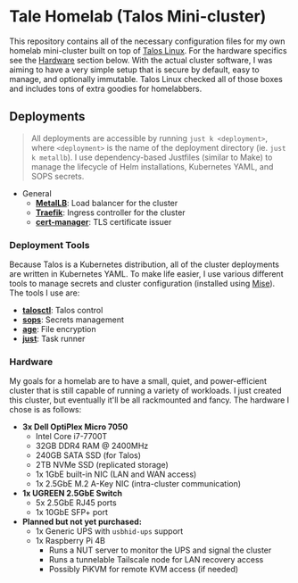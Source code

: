 # Tale Homelab (Talos Mini-cluster)
This repository contains all of the necessary configuration files for my own
homelab mini-cluster built on top of [Talos Linux](https://www.talos.dev/). For
the hardware specifics see the [Hardware](#hardware) section below. With the
actual cluster software, I was aiming to have a very simple setup that is
secure by default, easy to manage, and optionally immutable. Talos Linux
checked all of those boxes and includes tons of extra goodies for homelabbers.

## Deployments
> All deployments are accessible by running `just k <deployment>`, where
> `<deployment>` is the name of the deployment directory (ie. `just k metallb`).
> I use dependency-based Justfiles (similar to Make) to manage the lifecycle of
> Helm installations, Kubernetes YAML, and SOPS secrets.

- General
	- [**MetalLB**](./k8s/metallb/README.md): Load balancer for the cluster
	- [**Traefik**](./k8s/traefik/README.md): Ingress controller for the cluster
	- [**cert-manager**](./k8s/cert-manager/README.md): TLS certificate issuer

### Deployment Tools
Because Talos is a Kubernetes distribution, all of the cluster deployments are
written in Kubernetes YAML. To make life easier, I use various different tools
to manage secrets and cluster configuration (installed using
[Mise](https://mise.jdx.dev/)). The tools I use are:
- [**talosctl**](https://www.talos.dev/v1.10/reference/cli/): Talos control
- [**sops**](https://github.com/getsops/sops): Secrets management
- [**age**](https://github.com/FiloSottile/age): File encryption
- [**just**](https://github.com/casey/just): Task runner

### Hardware
My goals for a homelab are to have a small, quiet, and power-efficient cluster
that is still capable of running a variety of workloads. I just created this
cluster, but eventually it'll be all rackmounted and fancy. The hardware I chose
is as follows:

- **3x Dell OptiPlex Micro 7050**
	- Intel Core i7-7700T
	- 32GB DDR4 RAM @ 2400MHz
	- 240GB SATA SSD (for Talos)
	- 2TB NVMe SSD (replicated storage)
	- 1x 1GbE built-in NIC (LAN and WAN access)
	- 1x 2.5GbE M.2 A-Key NIC (intra-cluster communication)
- **1x UGREEN 2.5GbE Switch**
	- 5x 2.5GbE RJ45 ports
	- 1x 10GbE SFP+ port
- **Planned but not yet purchased:**
	- 1x Generic UPS with `usbhid-ups` support
	- 1x Raspberry Pi 4B
		- Runs a NUT server to monitor the UPS and signal the cluster
		- Runs a tunnelable Tailscale node for LAN recovery access
		- Possibly PiKVM for remote KVM access (if needed)
